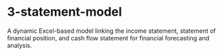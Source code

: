 # 3-statement-model
A dynamic Excel-based model linking the income statement, statement of financial position, and cash flow statement for financial forecasting and analysis.
